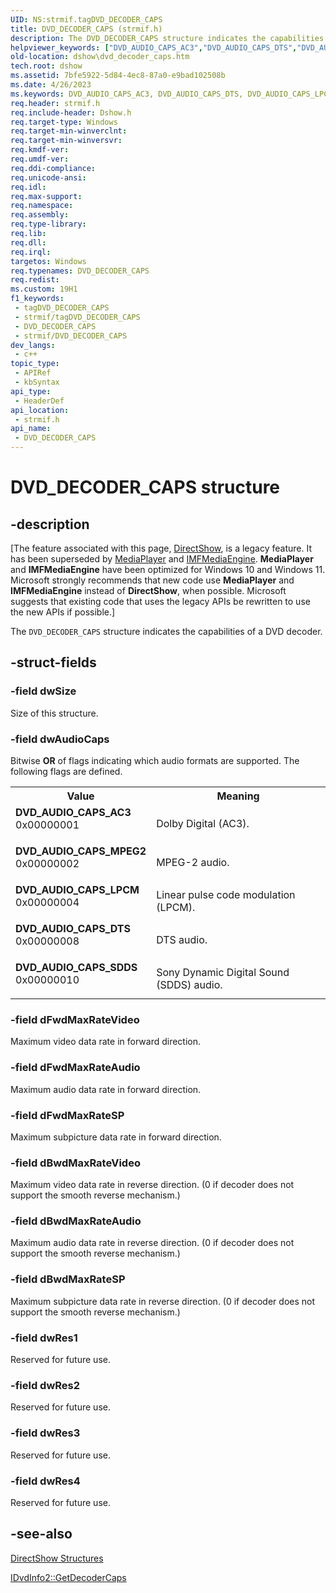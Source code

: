 ```yaml
---
UID: NS:strmif.tagDVD_DECODER_CAPS
title: DVD_DECODER_CAPS (strmif.h)
description: The DVD_DECODER_CAPS structure indicates the capabilities of a DVD decoder.
helpviewer_keywords: ["DVD_AUDIO_CAPS_AC3","DVD_AUDIO_CAPS_DTS","DVD_AUDIO_CAPS_LPCM","DVD_AUDIO_CAPS_MPEG2","DVD_AUDIO_CAPS_SDDS","DVD_DECODER_CAPS","DVD_DECODER_CAPS structure [DirectShow]","DVD_DECODER_CAPSStructure","dshow.dvd_decoder_caps","strmif/DVD_DECODER_CAPS"]
old-location: dshow\dvd_decoder_caps.htm
tech.root: dshow
ms.assetid: 7bfe5922-5d84-4ec8-87a0-e9bad102508b
ms.date: 4/26/2023
ms.keywords: DVD_AUDIO_CAPS_AC3, DVD_AUDIO_CAPS_DTS, DVD_AUDIO_CAPS_LPCM, DVD_AUDIO_CAPS_MPEG2, DVD_AUDIO_CAPS_SDDS, DVD_DECODER_CAPS, DVD_DECODER_CAPS structure [DirectShow], DVD_DECODER_CAPSStructure, dshow.dvd_decoder_caps, strmif/DVD_DECODER_CAPS
req.header: strmif.h
req.include-header: Dshow.h
req.target-type: Windows
req.target-min-winverclnt: 
req.target-min-winversvr: 
req.kmdf-ver: 
req.umdf-ver: 
req.ddi-compliance: 
req.unicode-ansi: 
req.idl: 
req.max-support: 
req.namespace: 
req.assembly: 
req.type-library: 
req.lib: 
req.dll: 
req.irql: 
targetos: Windows
req.typenames: DVD_DECODER_CAPS
req.redist: 
ms.custom: 19H1
f1_keywords:
 - tagDVD_DECODER_CAPS
 - strmif/tagDVD_DECODER_CAPS
 - DVD_DECODER_CAPS
 - strmif/DVD_DECODER_CAPS
dev_langs:
 - c++
topic_type:
 - APIRef
 - kbSyntax
api_type:
 - HeaderDef
api_location:
 - strmif.h
api_name:
 - DVD_DECODER_CAPS
---
```


# DVD_DECODER_CAPS structure


## -description

\[The feature associated with this page, [DirectShow](/windows/win32/directshow/directshow), is a legacy feature. It has been superseded by [MediaPlayer](/uwp/api/Windows.Media.Playback.MediaPlayer) and [IMFMediaEngine](/windows/win32/api/mfmediaengine/nn-mfmediaengine-imfmediaengine). **MediaPlayer** and **IMFMediaEngine** have been optimized for Windows 10 and Windows 11. Microsoft strongly recommends that new code use **MediaPlayer** and **IMFMediaEngine** instead of **DirectShow**, when possible. Microsoft suggests that existing code that uses the legacy APIs be rewritten to use the new APIs if possible.\]

The <code>DVD_DECODER_CAPS</code> structure indicates the capabilities of a DVD decoder.

## -struct-fields

### -field dwSize

Size of this structure.

### -field dwAudioCaps

Bitwise <b>OR</b> of flags indicating which audio formats are supported. The following flags are defined.

<table>
<tr>
<th>Value</th>
<th>Meaning</th>
</tr>
<tr>
<td width="40%"><a id="DVD_AUDIO_CAPS_AC3"></a><a id="dvd_audio_caps_ac3"></a><dl>
<dt><b>DVD_AUDIO_CAPS_AC3</b></dt>
<dt>0x00000001</dt>
</dl>
</td>
<td width="60%">
Dolby Digital (AC3).

</td>
</tr>
<tr>
<td width="40%"><a id="DVD_AUDIO_CAPS_MPEG2"></a><a id="dvd_audio_caps_mpeg2"></a><dl>
<dt><b>DVD_AUDIO_CAPS_MPEG2</b></dt>
<dt>0x00000002</dt>
</dl>
</td>
<td width="60%">
MPEG-2 audio.

</td>
</tr>
<tr>
<td width="40%"><a id="DVD_AUDIO_CAPS_LPCM"></a><a id="dvd_audio_caps_lpcm"></a><dl>
<dt><b>DVD_AUDIO_CAPS_LPCM</b></dt>
<dt>0x00000004</dt>
</dl>
</td>
<td width="60%">
Linear pulse code modulation (LPCM).

</td>
</tr>
<tr>
<td width="40%"><a id="DVD_AUDIO_CAPS_DTS"></a><a id="dvd_audio_caps_dts"></a><dl>
<dt><b>DVD_AUDIO_CAPS_DTS</b></dt>
<dt>0x00000008</dt>
</dl>
</td>
<td width="60%">
DTS audio.

</td>
</tr>
<tr>
<td width="40%"><a id="DVD_AUDIO_CAPS_SDDS"></a><a id="dvd_audio_caps_sdds"></a><dl>
<dt><b>DVD_AUDIO_CAPS_SDDS</b></dt>
<dt>0x00000010</dt>
</dl>
</td>
<td width="60%">
Sony Dynamic Digital Sound (SDDS) audio.

</td>
</tr>
</table>

### -field dFwdMaxRateVideo

Maximum video data rate in forward direction.

### -field dFwdMaxRateAudio

Maximum audio data rate in forward direction.

### -field dFwdMaxRateSP

Maximum subpicture data rate in forward direction.

### -field dBwdMaxRateVideo

Maximum video data rate in reverse direction. (0 if decoder does not support the smooth reverse mechanism.)

### -field dBwdMaxRateAudio

Maximum audio data rate in reverse direction. (0 if decoder does not support the smooth reverse mechanism.)

### -field dBwdMaxRateSP

Maximum subpicture data rate in reverse direction. (0 if decoder does not support the smooth reverse mechanism.)

### -field dwRes1

Reserved for future use.

### -field dwRes2

Reserved for future use.

### -field dwRes3

Reserved for future use.

### -field dwRes4

Reserved for future use.

## -see-also

<a href="/windows/desktop/DirectShow/directshow-structures">DirectShow Structures</a>



<a href="/windows/desktop/api/strmif/nf-strmif-idvdinfo2-getdecodercaps">IDvdInfo2::GetDecoderCaps</a>